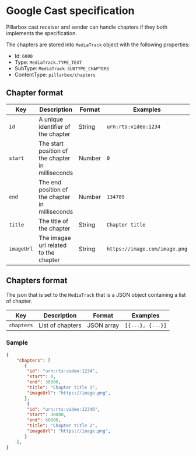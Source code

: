# Google Cast specification

Pillarbox cast receiver and sender can handle chapters if they both implements the specification. 

The chapters are stored into `MediaTrack` object with the following properties:
- Id: `6000`
- Type: `MediaTrack.TYPE_TEXT`
- SubType: `MediaTrack.SUBTYPE_CHAPTERS`
- ContentType: `pillarbox/chapters`


## Chapter format

| Key          | Description                                 | Format                                                          | Examples                               |
|--------------|---------------------------------------------|-----------------------------------------------------------------|----------------------------------------|
| `id`       | A unique identifier of the chapter              | String                                                 | `urn:rts:video:1234`                              |
| `start` | The start position of the chapter in milliseconds                       | Number                               | `0`
| `end` | The end position of the chapter in milliseconds         |  Number | `134789` |
| `title`  | The title of the chapter | String         | `Chapter title`                        |
| `imageUrl`    | The imagae url related to the chapter             | String                                                          |    `https://image.com/image.png`                                   |

## Chapters format

The json that is set to the `MediaTrack` that is a JSON object containing a list of chapter.

| Key          | Description                                 | Format                                                          | Examples                               |
|--------------|---------------------------------------------|-----------------------------------------------------------------|----------------------------------------|
| `chapters`       | List of chapters             | JSON array                                                 | `[{...}, {...}]`                              |

### Sample

```json
{
    "chapters": [
       {
        "id": "urn:rts:video:1234",
        "start": 0,
        "end": 30000,
        "title": "Chapter title 1",
        "imageUrl": "https://image.png",
       },
        {
        "id": "urn:rts:video:12346",
        "start": 30000,
        "end": 60000,
        "title": "Chapter title 2",
        "imageUrl": "https://image.png",
       }                
    ],
}
```